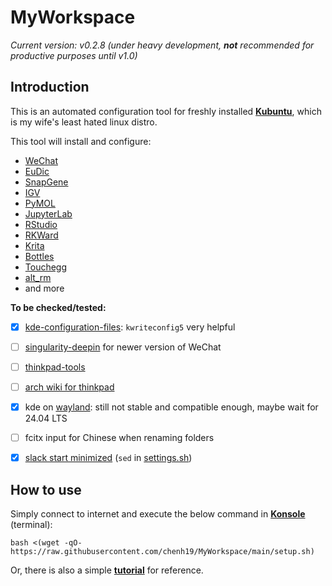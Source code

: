 # MyWorkspace
*Current version: v0.2.8 (under heavy development, **not** recommended for productive purposes until v1.0)*  

## Introduction
This is an automated configuration tool for freshly installed [**Kubuntu**](https://kubuntu.org/), which is my wife's least hated linux distro.  
  
This tool will install and configure:
- [WeChat](https://www.wechat.com/)
- [EuDic](https://www.eudic.net/)
- [SnapGene](https://www.snapgene.com/)
- [IGV](https://software.broadinstitute.org/software/igv/)
- [PyMOL](https://pymol.org/)
- [JupyterLab](https://github.com/jupyterlab/jupyterlab-desktop)
- [RStudio](https://www.rstudio.com/)
- [RKWard](https://rkward.kde.org/)
- [Krita](https://krita.org/)
- [Bottles](https://usebottles.com/)
- [Touchegg](https://github.com/JoseExposito/touchegg)
- [alt_rm](https://github.com/chenh19/alt_rm)
- and more

**To be checked/tested:**  

- [x] [kde-configuration-files](https://github.com/shalva97/kde-configuration-files): ```kwriteconfig5``` very helpful
- [ ] [singularity-deepin](https://github.com/brighill/singularity-deepin) for newer version of WeChat
- [ ] [thinkpad-tools](https://github.com/devksingh4/thinkpad-tools)
- [ ] [arch wiki for thinkpad](https://wiki.archlinux.org/index.php?search=Lenovo+ThinkPad+X1&title=Special%3ASearch&fulltext=Search)
- [x] kde on [wayland](https://wayland.freedesktop.org/): still not stable and compatible enough, maybe wait for 24.04 LTS
- [ ] fcitx input for Chinese when renaming folders
- [x] [slack start minimized](https://www.reddit.com/r/Slack/comments/qq6pjn/how_to_start_slack_minimized_on_linux/) (```sed``` in [settings.sh](https://github.com/chenh19/MyWorkspace/blob/main/src/settings.sh))


## How to use
Simply connect to internet and execute the below command in [**Konsole**](https://konsole.kde.org/) (terminal): 
```
bash <(wget -qO- https://raw.githubusercontent.com/chenh19/MyWorkspace/main/setup.sh)
```
Or, there is also a simple [**tutorial**](https://chenh19.github.io/MyWorkspace/) for reference.
